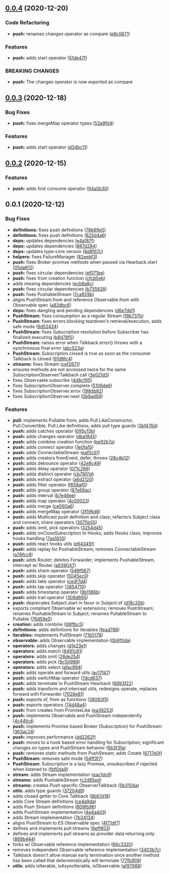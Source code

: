 ## [0.0.4](https://github.com/rafamel/multitude/compare/v0.0.3...v0.0.4) (2020-12-20)


### Code Refactoring

* **push:** renames changes operator as compare ([e8c0671](https://github.com/rafamel/multitude/commit/e8c067118c9042aa879d53b374280373e1a9a24c))


### Features

* **push:** adds start operator ([51de47f](https://github.com/rafamel/multitude/commit/51de47f75e5e2614e06a3d75c1f44593f45f7d99))


### BREAKING CHANGES

* **push:** The changes operator is now exported as compare



## [0.0.3](https://github.com/rafamel/multitude/compare/v0.0.2...v0.0.3) (2020-12-18)


### Bug Fixes

* **push:** fixes mergeMap operator types ([53a9fd4](https://github.com/rafamel/multitude/commit/53a9fd471e559a21491e60c0c8b1ad1e76a537b8))


### Features

* **push:** adds start operator ([d34bc11](https://github.com/rafamel/multitude/commit/d34bc11a41a96fc9017871da15afbdf17624f37b))



## [0.0.2](https://github.com/rafamel/multitude/compare/v0.0.1...v0.0.2) (2020-12-15)


### Features

* **push:** adds first consume operator ([94a0b30](https://github.com/rafamel/multitude/commit/94a0b30715969cfd55a735501832a74d0ea9d9c5))



## 0.0.1 (2020-12-12)


### Bug Fixes

* **definitions:** fixes push definitions ([78b69e5](https://github.com/rafamel/multitude/commit/78b69e5b2c0ec3e87a44b74bb12d39f2c03fa5af))
* **definitions:** fixes push definitions ([625d4a6](https://github.com/rafamel/multitude/commit/625d4a6f65b72ab78db2f975503bdef745c9398e))
* **deps:** updates dependencies ([e4a187f](https://github.com/rafamel/multitude/commit/e4a187f7eddf630a86241b64ab08d4f687d84ce6))
* **deps:** updates dependencies ([887d284](https://github.com/rafamel/multitude/commit/887d28437b702421548984770007d12c6e4a4170))
* **deps:** updates type-core version ([8d8f67c](https://github.com/rafamel/multitude/commit/8d8f67c7dc76309cd26abd95deea02154b005595))
* **helpers:** fixes FailureManager ([82eebf3](https://github.com/rafamel/multitude/commit/82eebf38add3be59a9d3cf4d4f5ca88f3aea9666))
* **push:** fixes Broker promise methods when passed via Hearback.start ([05da612](https://github.com/rafamel/multitude/commit/05da6125bbb0fa1a9cdea6d1a6aa18e6368b35db))
* **push:** fixes circular dependencies ([ef071be](https://github.com/rafamel/multitude/commit/ef071be2e04183d1aa82d5293f99004d69593cb7))
* **push:** fixes from creation function ([cfcb0eb](https://github.com/rafamel/multitude/commit/cfcb0ebe72e9bb23fc28de81e24e410df9555dae))
* adds missing dependencies ([ecb6a8c](https://github.com/rafamel/multitude/commit/ecb6a8cbaed1d050fc42338456df325532ee1e96))
* **push:** fixes circular dependencies ([b735828](https://github.com/rafamel/multitude/commit/b735828ade8b531d71770dcaec486a6eb2bbe35b))
* **push:** fixes PushableStream ([7ca929b](https://github.com/rafamel/multitude/commit/7ca929b1fd2a0d00758021f702d917a4056b0852))
* aligns PushStream.from and reference Observable.from with Observable spec ([a83dbc6](https://github.com/rafamel/multitude/commit/a83dbc6c09e956081b354effc7a2edb5243068f3))
* **deps:** fixes dangling and pending dependencies ([d6e7dd1](https://github.com/rafamel/multitude/commit/d6e7dd194196805c95ab60b42f2afb8755fc03c1))
* **PushStream:** fixes consumption as a regular Stream ([f8b737b](https://github.com/rafamel/multitude/commit/f8b737b4678ffaef58791cf463c803d4ef6365bd))
* **PushStream:** fixes errors blocking teardown's retrieval/execution, adds safe mode ([9d52424](https://github.com/rafamel/multitude/commit/9d5242410f265b3c09e10df381fb8a62053ebb54))
* **PushStream:** fixes Subscription resolution before Subscriber has finalized executing ([b8d78f5](https://github.com/rafamel/multitude/commit/b8d78f5d695ae0f9a82c7217bcdaeb388c0df53b))
* **PushStream:** raises error when Talkback.error() throws with a synchronous final error ([abc523a](https://github.com/rafamel/multitude/commit/abc523aff230c547e7ee79d31597f94f9ff46b6a))
* **PushStream:** Subscription.closed is true as soon as the consumer Talkback is closed ([91d8fc4](https://github.com/rafamel/multitude/commit/91d8fc45036d7e092a02f1084cb60649255c36db))
* **streams:** fixes Stream ([cef2671](https://github.com/rafamel/multitude/commit/cef2671348a6dbfd8fe4509038ea1843c96f9c54))
* ensures methods are not accessed twice for the same SubscriptionObserver/Talkback call ([3e021d3](https://github.com/rafamel/multitude/commit/3e021d32ecddff35400b1bebf40ce490ea953e1d))
* fixes Observable.subscribe ([4d8cf95](https://github.com/rafamel/multitude/commit/4d8cf951826120311ebeca224ba9cd96e2a87cb3))
* fixes SubscriptionObserver.complete ([5106de6](https://github.com/rafamel/multitude/commit/5106de604a680fcf6b8c77707763e4743060c9ea))
* fixes SubscriptionObserver.error ([198db82](https://github.com/rafamel/multitude/commit/198db82a6f73a092cafd0c84cbc7fa9adadfc5bd))
* fixes SubscriptionObserver.next ([0b9ad99](https://github.com/rafamel/multitude/commit/0b9ad990ad65e7c6e14793dc688f08cb4bc3f786))


### Features

* **pull:** implements Pullable.from; adds Pull.LikeConstructor, Pull.Convertible, Pull.Like definitions; adds pull type guards ([3bf476d](https://github.com/rafamel/multitude/commit/3bf476dfe5882efd39e7fe1a5df8245c26e62dcd))
* **push:** adds catches operator ([095c13b](https://github.com/rafamel/multitude/commit/095c13b6d0bbbfdec162c4b2badcf21c72a787e8))
* **push:** adds changes operator ([dba1845](https://github.com/rafamel/multitude/commit/dba1845e71e019b4e9c098a404d468b7ae08bed5))
* **push:** adds combine creation function ([be92b7a](https://github.com/rafamel/multitude/commit/be92b7ad6bf554ace319965c9a92c447f8b56f63))
* **push:** adds connect operator ([1e0fa15](https://github.com/rafamel/multitude/commit/1e0fa1530ac562f914701a2efda34582debe021f))
* **push:** adds ConnectableStream ([eaf0c51](https://github.com/rafamel/multitude/commit/eaf0c51696bf1a6c65914f4783516f4723210f92))
* **push:** adds creators fromEvent, defer, throws ([28c4b12](https://github.com/rafamel/multitude/commit/28c4b12092c6d694ac7acba9630d058d54a833d6))
* **push:** adds debounce operator ([42e8c49](https://github.com/rafamel/multitude/commit/42e8c49ce706bb9fc7a8ac499290dbf376e99276))
* **push:** adds delay operator ([071c266](https://github.com/rafamel/multitude/commit/071c266cdfe1da74b9b911de36456c8d2e9e870c))
* **push:** adds distinct operator ([cb7801d](https://github.com/rafamel/multitude/commit/cb7801d459f5b280b278b91f651de8f9fc63ae3d))
* **push:** adds extract operator ([a6d2120](https://github.com/rafamel/multitude/commit/a6d2120a34452428cfacbe257bbe4e8999d11055))
* **push:** adds filter operator ([f658af0](https://github.com/rafamel/multitude/commit/f658af0cf345353462b9db44291b5584b5c4f6e3))
* **push:** adds group operator ([87e66ac](https://github.com/rafamel/multitude/commit/87e66ac7b98eeacc71f655b81076119b5ed722d9))
* **push:** adds interval ([b7e46ee](https://github.com/rafamel/multitude/commit/b7e46eefc79fd58da8736881c806b35926af96cb))
* **push:** adds map operator ([4c00023](https://github.com/rafamel/multitude/commit/4c0002355165eb900e67fb42ae14e390c1903ee9))
* **push:** adds merge ([ce060a6](https://github.com/rafamel/multitude/commit/ce060a644c487a5983ef64fc90bd260ae35473e1))
* **push:** adds mergeMap operator ([3f5f6d8](https://github.com/rafamel/multitude/commit/3f5f6d86fd85db9e73c59b1a0beb80932aa94626))
* **push:** adds Multicast push definition and class; refactors Subject class and connect, share operators ([3075b55](https://github.com/rafamel/multitude/commit/3075b557d84cee0532d2de5e08d64f67d8629ed1))
* **push:** adds omit, pick operators ([3254d45](https://github.com/rafamel/multitude/commit/3254d451e25672923b746d9e9f8619a3fa8f42d0))
* **push:** adds onCloseSubscription to Hooks; adds Hooks class; improves hooks handling ([7aa1835](https://github.com/rafamel/multitude/commit/7aa183568db61bae037e0536023ce6bfbed41d3a))
* **push:** adds react hooks utils ([e64345f](https://github.com/rafamel/multitude/commit/e64345fa07198187a944774ac4fe17ec514949ee))
* **push:** adds replay for PushableStream; removes ConnectableStream ([a78fcc6](https://github.com/rafamel/multitude/commit/a78fcc676a30faca84be3061d13129507f3bd481))
* **push:** adds Router; deletes Forwarder; implements PushableStream, intercept w/ Router ([a939047](https://github.com/rafamel/multitude/commit/a9390470cb603690cdad94bdf55ae6665f513014))
* **push:** adds share operator ([549f567](https://github.com/rafamel/multitude/commit/549f5676fde9ccf3f0b1c8c2a64cf24f00a77bd6))
* **push:** adds skip operator ([5045ec0](https://github.com/rafamel/multitude/commit/5045ec06c4157ca485bf25f41571a3577d117ba8))
* **push:** adds take operator ([cedf7d4](https://github.com/rafamel/multitude/commit/cedf7d4aa0a9736a79aeaf01cfaec1b99477e85c))
* **push:** adds tap operator ([3854710](https://github.com/rafamel/multitude/commit/38547109e732aab03af4cc060e1907c245d1d905))
* **push:** adds timestamp operator ([9b1186b](https://github.com/rafamel/multitude/commit/9b1186ba2c415f95e86384f68ef0953d68b8cc8e))
* **push:** adds trail operator ([308d695](https://github.com/rafamel/multitude/commit/308d6953047c91cdb9016cf711640bd65449413d))
* **push:** deprecates Subject.start in favor or Subject.of ([d18c20b](https://github.com/rafamel/multitude/commit/d18c20bfc8949d45c9fefb1e6d07b7f40b0c6489))
* exports compliant Observable w/ extensions; removes PushStream; renames PushableStream to Subject; renames PullableStream to Pullable ([76d59e5](https://github.com/rafamel/multitude/commit/76d59e5a856dddbec4c0bba194ccd16dae458a7f))
* **creation:** adds combine ([06ffbc5](https://github.com/rafamel/multitude/commit/06ffbc57d607584117c507144df7d85f099cb441))
* **definitions:** adds definitions for iterables ([fead788](https://github.com/rafamel/multitude/commit/fead788a7d173e1061891667cbd624389fb1dead))
* **iterables:** implements PullStream ([71b5178](https://github.com/rafamel/multitude/commit/71b51784e16b69edeacc95fe5e2406428bf9ebaa))
* **observable:** adds Observable implementation ([0b9f0da](https://github.com/rafamel/multitude/commit/0b9f0dad095827889672dc767e6133faa4c79781))
* **operators:** adds changes ([d1e23e1](https://github.com/rafamel/multitude/commit/d1e23e122f835ef452f719d306a7b5ecb2f9569f))
* **operators:** adds match ([8491c61](https://github.com/rafamel/multitude/commit/8491c612ee0734e0deb9b94bbbbc12ac71e90f4e))
* **operators:** adds omit ([26de254](https://github.com/rafamel/multitude/commit/26de2548f90e03c6648f18ca119250a3f266b28a))
* **operators:** adds pick ([9c50989](https://github.com/rafamel/multitude/commit/9c5098985ea81490881204944fc4e76200205ec1))
* **operators:** adds select ([afac894](https://github.com/rafamel/multitude/commit/afac894421f86a2b6277743b036b1ba6df746744))
* **push:** adds operate and forward utils ([ac17f47](https://github.com/rafamel/multitude/commit/ac17f4714405eaa4ed061c96afa4420ee70e0a4d))
* **push:** adds switchMap operator ([7dcd637](https://github.com/rafamel/multitude/commit/7dcd6370f310853ed826b187a9ec14344552f67b))
* **push:** adds terminate to PushStream Hearback ([8993f22](https://github.com/rafamel/multitude/commit/8993f22052ef9b7d426309a9522f99a3723768bc))
* **push:** adds transform and intercept utils, redesigns operate, replaces forward with Forwarder ([7028e81](https://github.com/rafamel/multitude/commit/7028e81effe6915343c1b5929b2ec695829e369c))
* **push:** exports of, from as functions ([38083f5](https://github.com/rafamel/multitude/commit/38083f5299ef2699c9f0a7495bb18fcb344d0f86))
* **push:** exports operators ([74d48a4](https://github.com/rafamel/multitude/commit/74d48a4df2489843d7dceaceabd61f18f09bc1dc))
* **push:** from creates from PromiseLike ([ea38253](https://github.com/rafamel/multitude/commit/ea38253eca5290f0d63ca4a75896cf7f044fce23))
* **push:** implements Observable and PushStream independently ([4c44fcd](https://github.com/rafamel/multitude/commit/4c44fcd122bb5b92f0b4ed390906a4479123568a))
* **push:** implements Promise based Broker (Subscription) for PushStream ([363ac24](https://github.com/rafamel/multitude/commit/363ac24ddf08075da657ae60a5a0d715addc6343))
* **push:** improves performance ([dd2262f](https://github.com/rafamel/multitude/commit/dd2262fa1a3ae3d27af2f85bb85f840e033d1cf9))
* **push:** moves to a hook based error handling for Subscription; significant changes on types and PushStream behavior ([6b3f3fa](https://github.com/rafamel/multitude/commit/6b3f3fa1da34cebea5e7ee232345f91592a6a790))
* **push:** removes static methods from PushStream; adds Create ([6717e0f](https://github.com/rafamel/multitude/commit/6717e0f4f5d6f01c30d1a43c3ad93b3a15a0579f))
* **PushStream:** removes safe mode ([54ff3f7](https://github.com/rafamel/multitude/commit/54ff3f746d08e74a051aab802fb2b1003bdecbbc))
* **PushStream:** Subscription is a lazy Promise, unsubscribes if rejected when listened to ([fbf0da9](https://github.com/rafamel/multitude/commit/fbf0da93cd45d54a341ece28dcf69485cdc86c1b))
* **stream:** adds Stream implementation ([eac1dc6](https://github.com/rafamel/multitude/commit/eac1dc678a8066baa5bfc34d1d39bebef606f4fa))
* **streams:** adds PushableStream ([c2d85ed](https://github.com/rafamel/multitude/commit/c2d85ed2f3e4d451486b47e58e3898744f0dfe61))
* **streams:** creates Push specific ObserverTalkback ([5b3104a](https://github.com/rafamel/multitude/commit/5b3104ad0e1af298841069a3067a4a8742fb4058))
* **utils:** adds type guards ([37204d9](https://github.com/rafamel/multitude/commit/37204d929c1885a831d03a4c5dd434be9241952e))
* adds closed getter to Core Talkback ([8b67d18](https://github.com/rafamel/multitude/commit/8b67d188a8741f09902e5cb8f77c43c503106e3d))
* adds Core Stream definitions ([ce4a9da](https://github.com/rafamel/multitude/commit/ce4a9da89f40c1bead0126c9deabaef293f8d99e))
* adds Push Stream definitions ([809fb96](https://github.com/rafamel/multitude/commit/809fb96f525ef31c72f53671a87eedd6837db6fa))
* adds PushStream implementation ([4e4a4d3](https://github.com/rafamel/multitude/commit/4e4a4d3ab920f5c5ba61656ad065778049ca9457))
* adds Stream implementation ([7b34134](https://github.com/rafamel/multitude/commit/7b34134436b6a1038e62e0acf8188dd88ec38e45))
* aligns PushStream to ES Observable spec ([4f71df7](https://github.com/rafamel/multitude/commit/4f71df7250b012eb989a870129ed662a954ae202))
* defines and implements pull streams ([6eff803](https://github.com/rafamel/multitude/commit/6eff803363b06d9724d3ac8ba35918ceef685704))
* defines and implements pull streams as provider data returning only ([889b444](https://github.com/rafamel/multitude/commit/889b444071bd562c60a50f7350cdd94f6da161bc))
* forks w/ Observable reference implementation ([66c3320](https://github.com/rafamel/multitude/commit/66c332023734eaf24ccf6b82aeb5120f8f94498f))
* removes independent Observable reference implementation ([3403b7c](https://github.com/rafamel/multitude/commit/3403b7cd751a6dfc92964c7e6b5765607b0e6721))
* Talkback doesn't allow manual early termination once another method has been called that deterministically will terminate ([77fb909](https://github.com/rafamel/multitude/commit/77fb909c974bfbf780292cc4b241b2d75343f8bb))
* **utils:** adds isIterable, isAsyncIterable, isObservable ([af97988](https://github.com/rafamel/multitude/commit/af97988b4dd474e2958761989674036297397af3))



